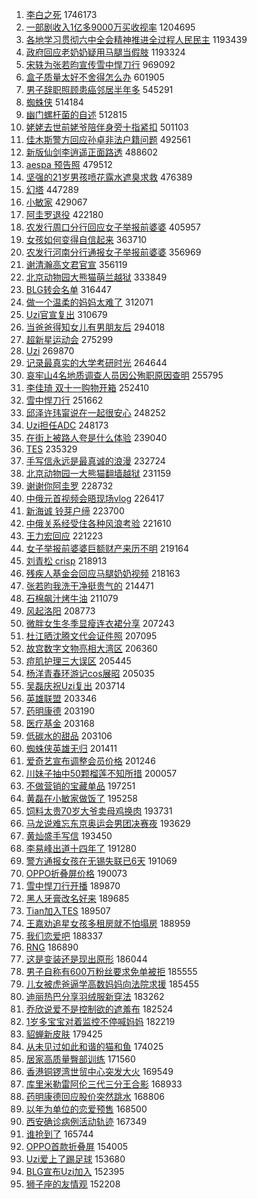 1. [李白之死](https://s.weibo.com//weibo?q=%23%E6%9D%8E%E7%99%BD%E4%B9%8B%E6%AD%BB%23&Refer=top) 1746173
2. [一部剧收入1亿多9000万买收视率](https://s.weibo.com//weibo?q=%23%E4%B8%80%E9%83%A8%E5%89%A7%E6%94%B6%E5%85%A51%E4%BA%BF%E5%A4%9A9000%E4%B8%87%E4%B9%B0%E6%94%B6%E8%A7%86%E7%8E%87%23&Refer=top) 1204695
3. [各地学习贯彻六中全会精神推进全过程人民民主](https://s.weibo.com//weibo?q=%23%E5%90%84%E5%9C%B0%E5%AD%A6%E4%B9%A0%E8%B4%AF%E5%BD%BB%E5%85%AD%E4%B8%AD%E5%85%A8%E4%BC%9A%E7%B2%BE%E7%A5%9E%E6%8E%A8%E8%BF%9B%E5%85%A8%E8%BF%87%E7%A8%8B%E4%BA%BA%E6%B0%91%E6%B0%91%E4%B8%BB%23&Refer=top) 1193439
4. [政府回应老奶奶疑用马腿当假肢](https://s.weibo.com//weibo?q=%23%E6%94%BF%E5%BA%9C%E5%9B%9E%E5%BA%94%E8%80%81%E5%A5%B6%E5%A5%B6%E7%96%91%E7%94%A8%E9%A9%AC%E8%85%BF%E5%BD%93%E5%81%87%E8%82%A2%23&Refer=top) 1193324
5. [宋轶为张若昀宣传雪中悍刀行](https://s.weibo.com//weibo?q=%23%E5%AE%8B%E8%BD%B6%E4%B8%BA%E5%BC%A0%E8%8B%A5%E6%98%80%E5%AE%A3%E4%BC%A0%E9%9B%AA%E4%B8%AD%E6%82%8D%E5%88%80%E8%A1%8C%23&Refer=top) 969092
6. [盒子质量太好不舍得怎么办](https://s.weibo.com//weibo?q=%23%E7%9B%92%E5%AD%90%E8%B4%A8%E9%87%8F%E5%A4%AA%E5%A5%BD%E4%B8%8D%E8%88%8D%E5%BE%97%E6%80%8E%E4%B9%88%E5%8A%9E%23&Refer=top) 601905
7. [男子辞职照顾患癌邻居半年多](https://s.weibo.com//weibo?q=%23%E7%94%B7%E5%AD%90%E8%BE%9E%E8%81%8C%E7%85%A7%E9%A1%BE%E6%82%A3%E7%99%8C%E9%82%BB%E5%B1%85%E5%8D%8A%E5%B9%B4%E5%A4%9A%23&Refer=top) 545291
8. [蜘蛛侠](https://s.weibo.com//weibo?q=%E8%9C%98%E8%9B%9B%E4%BE%A0&Refer=top) 514184
9. [幽门螺杆菌的自述](https://s.weibo.com//weibo?q=%23%E5%B9%BD%E9%97%A8%E8%9E%BA%E6%9D%86%E8%8F%8C%E7%9A%84%E8%87%AA%E8%BF%B0%23&Refer=top) 512815
10. [姥姥去世前姥爷陪伴身旁十指紧扣](https://s.weibo.com//weibo?q=%23%E5%A7%A5%E5%A7%A5%E5%8E%BB%E4%B8%96%E5%89%8D%E5%A7%A5%E7%88%B7%E9%99%AA%E4%BC%B4%E8%BA%AB%E6%97%81%E5%8D%81%E6%8C%87%E7%B4%A7%E6%89%A3%23&Refer=top) 501103
11. [佳木斯警方回应孙卓非法户籍问题](https://s.weibo.com//weibo?q=%23%E4%BD%B3%E6%9C%A8%E6%96%AF%E8%AD%A6%E6%96%B9%E5%9B%9E%E5%BA%94%E5%AD%99%E5%8D%93%E9%9D%9E%E6%B3%95%E6%88%B7%E7%B1%8D%E9%97%AE%E9%A2%98%23&Refer=top) 492561
12. [新版仙剑李逍遥正面路透](https://s.weibo.com//weibo?q=%23%E6%96%B0%E7%89%88%E4%BB%99%E5%89%91%E6%9D%8E%E9%80%8D%E9%81%A5%E6%AD%A3%E9%9D%A2%E8%B7%AF%E9%80%8F%23&Refer=top) 488602
13. [aespa 预告照](https://s.weibo.com//weibo?q=aespa%20%E9%A2%84%E5%91%8A%E7%85%A7&Refer=top) 479512
14. [坚强的21岁男孩喷花露水遮臭求救](https://s.weibo.com//weibo?q=%23%E5%9D%9A%E5%BC%BA%E7%9A%8421%E5%B2%81%E7%94%B7%E5%AD%A9%E5%96%B7%E8%8A%B1%E9%9C%B2%E6%B0%B4%E9%81%AE%E8%87%AD%E6%B1%82%E6%95%91%23&Refer=top) 476389
15. [幻塔](https://s.weibo.com//weibo?q=%23%E5%B9%BB%E5%A1%94%23&Refer=top) 447289
16. [小敏家](https://s.weibo.com//weibo?q=%E5%B0%8F%E6%95%8F%E5%AE%B6&Refer=top) 429067
17. [阿圭罗退役](https://s.weibo.com//weibo?q=%23%E9%98%BF%E5%9C%AD%E7%BD%97%E9%80%80%E5%BD%B9%23&Refer=top) 422180
18. [农发行周口分行回应女子举报前婆婆](https://s.weibo.com//weibo?q=%23%E5%86%9C%E5%8F%91%E8%A1%8C%E5%91%A8%E5%8F%A3%E5%88%86%E8%A1%8C%E5%9B%9E%E5%BA%94%E5%A5%B3%E5%AD%90%E4%B8%BE%E6%8A%A5%E5%89%8D%E5%A9%86%E5%A9%86%23&Refer=top) 405957
19. [女孩如何变得自信起来](https://s.weibo.com//weibo?q=%23%E5%A5%B3%E5%AD%A9%E5%A6%82%E4%BD%95%E5%8F%98%E5%BE%97%E8%87%AA%E4%BF%A1%E8%B5%B7%E6%9D%A5%23&Refer=top) 363710
20. [农发行河南分行通报女子举报前婆婆](https://s.weibo.com//weibo?q=%23%E5%86%9C%E5%8F%91%E8%A1%8C%E6%B2%B3%E5%8D%97%E5%88%86%E8%A1%8C%E9%80%9A%E6%8A%A5%E5%A5%B3%E5%AD%90%E4%B8%BE%E6%8A%A5%E5%89%8D%E5%A9%86%E5%A9%86%23&Refer=top) 356969
21. [谢清瀚高文君官宣](https://s.weibo.com//weibo?q=%23%E8%B0%A2%E6%B8%85%E7%80%9A%E9%AB%98%E6%96%87%E5%90%9B%E5%AE%98%E5%AE%A3%23&Refer=top) 356119
22. [北京动物园大熊猫萌兰越狱](https://s.weibo.com//weibo?q=%23%E5%8C%97%E4%BA%AC%E5%8A%A8%E7%89%A9%E5%9B%AD%E5%A4%A7%E7%86%8A%E7%8C%AB%E8%90%8C%E5%85%B0%E8%B6%8A%E7%8B%B1%23&Refer=top) 333849
23. [BLG转会名单](https://s.weibo.com//weibo?q=%23BLG%E8%BD%AC%E4%BC%9A%E5%90%8D%E5%8D%95%23&Refer=top) 316447
24. [做一个温柔的妈妈太难了](https://s.weibo.com//weibo?q=%23%E5%81%9A%E4%B8%80%E4%B8%AA%E6%B8%A9%E6%9F%94%E7%9A%84%E5%A6%88%E5%A6%88%E5%A4%AA%E9%9A%BE%E4%BA%86%23&Refer=top) 312071
25. [Uzi官宣复出](https://s.weibo.com//weibo?q=%23Uzi%E5%AE%98%E5%AE%A3%E5%A4%8D%E5%87%BA%23&Refer=top) 310679
26. [当爸爸得知女儿有男朋友后](https://s.weibo.com//weibo?q=%23%E5%BD%93%E7%88%B8%E7%88%B8%E5%BE%97%E7%9F%A5%E5%A5%B3%E5%84%BF%E6%9C%89%E7%94%B7%E6%9C%8B%E5%8F%8B%E5%90%8E%23&Refer=top) 294018
27. [超新星运动会](https://s.weibo.com//weibo?q=%E8%B6%85%E6%96%B0%E6%98%9F%E8%BF%90%E5%8A%A8%E4%BC%9A&Refer=top) 275299
28. [Uzi](https://s.weibo.com//weibo?q=Uzi&Refer=top) 269870
29. [记录最真实的大学考研时光](https://s.weibo.com//weibo?q=%23%E8%AE%B0%E5%BD%95%E6%9C%80%E7%9C%9F%E5%AE%9E%E7%9A%84%E5%A4%A7%E5%AD%A6%E8%80%83%E7%A0%94%E6%97%B6%E5%85%89%23&Refer=top) 264644
30. [哀牢山4名地质调查人员因公殉职原因查明](https://s.weibo.com//weibo?q=%23%E5%93%80%E7%89%A2%E5%B1%B14%E5%90%8D%E5%9C%B0%E8%B4%A8%E8%B0%83%E6%9F%A5%E4%BA%BA%E5%91%98%E5%9B%A0%E5%85%AC%E6%AE%89%E8%81%8C%E5%8E%9F%E5%9B%A0%E6%9F%A5%E6%98%8E%23&Refer=top) 255795
31. [李佳琦 双十一购物开箱](https://s.weibo.com//weibo?q=%E6%9D%8E%E4%BD%B3%E7%90%A6%20%E5%8F%8C%E5%8D%81%E4%B8%80%E8%B4%AD%E7%89%A9%E5%BC%80%E7%AE%B1&Refer=top) 252410
32. [雪中悍刀行](https://s.weibo.com//weibo?q=%E9%9B%AA%E4%B8%AD%E6%82%8D%E5%88%80%E8%A1%8C&Refer=top) 251662
33. [邱泽许玮甯说在一起很安心](https://s.weibo.com//weibo?q=%23%E9%82%B1%E6%B3%BD%E8%AE%B8%E7%8E%AE%E7%94%AF%E8%AF%B4%E5%9C%A8%E4%B8%80%E8%B5%B7%E5%BE%88%E5%AE%89%E5%BF%83%23&Refer=top) 248252
34. [Uzi担任ADC](https://s.weibo.com//weibo?q=%23Uzi%E6%8B%85%E4%BB%BBADC%23&Refer=top) 248173
35. [在街上被路人夸是什么体验](https://s.weibo.com//weibo?q=%23%E5%9C%A8%E8%A1%97%E4%B8%8A%E8%A2%AB%E8%B7%AF%E4%BA%BA%E5%A4%B8%E6%98%AF%E4%BB%80%E4%B9%88%E4%BD%93%E9%AA%8C%23&Refer=top) 239040
36. [TES](https://s.weibo.com//weibo?q=TES&Refer=top) 235329
37. [手写信永远是最真诚的浪漫](https://s.weibo.com//weibo?q=%23%E6%89%8B%E5%86%99%E4%BF%A1%E6%B0%B8%E8%BF%9C%E6%98%AF%E6%9C%80%E7%9C%9F%E8%AF%9A%E7%9A%84%E6%B5%AA%E6%BC%AB%23&Refer=top) 232724
38. [北京动物园一大熊猫翻墙越狱](https://s.weibo.com//weibo?q=%23%E5%8C%97%E4%BA%AC%E5%8A%A8%E7%89%A9%E5%9B%AD%E4%B8%80%E5%A4%A7%E7%86%8A%E7%8C%AB%E7%BF%BB%E5%A2%99%E8%B6%8A%E7%8B%B1%23&Refer=top) 231159
39. [谢谢你阿圭罗](https://s.weibo.com//weibo?q=%23%E8%B0%A2%E8%B0%A2%E4%BD%A0%E9%98%BF%E5%9C%AD%E7%BD%97%23&Refer=top) 228732
40. [中俄元首视频会晤现场vlog](https://s.weibo.com//weibo?q=%23%E4%B8%AD%E4%BF%84%E5%85%83%E9%A6%96%E8%A7%86%E9%A2%91%E4%BC%9A%E6%99%A4%E7%8E%B0%E5%9C%BAvlog%23&Refer=top) 226417
41. [新海诚 铃芽户缔](https://s.weibo.com//weibo?q=%E6%96%B0%E6%B5%B7%E8%AF%9A%20%E9%93%83%E8%8A%BD%E6%88%B7%E7%BC%94&Refer=top) 223700
42. [中俄关系经受住各种风浪考验](https://s.weibo.com//weibo?q=%23%E4%B8%AD%E4%BF%84%E5%85%B3%E7%B3%BB%E7%BB%8F%E5%8F%97%E4%BD%8F%E5%90%84%E7%A7%8D%E9%A3%8E%E6%B5%AA%E8%80%83%E9%AA%8C%23&Refer=top) 221610
43. [王力宏回应](https://s.weibo.com//weibo?q=%23%E7%8E%8B%E5%8A%9B%E5%AE%8F%E5%9B%9E%E5%BA%94%23&Refer=top) 221223
44. [女子举报前婆婆巨额财产来历不明](https://s.weibo.com//weibo?q=%23%E5%A5%B3%E5%AD%90%E4%B8%BE%E6%8A%A5%E5%89%8D%E5%A9%86%E5%A9%86%E5%B7%A8%E9%A2%9D%E8%B4%A2%E4%BA%A7%E6%9D%A5%E5%8E%86%E4%B8%8D%E6%98%8E%23&Refer=top) 219164
45. [刘青松 crisp](https://s.weibo.com//weibo?q=%E5%88%98%E9%9D%92%E6%9D%BE%20crisp&Refer=top) 218913
46. [残疾人基金会回应马腿奶奶视频](https://s.weibo.com//weibo?q=%23%E6%AE%8B%E7%96%BE%E4%BA%BA%E5%9F%BA%E9%87%91%E4%BC%9A%E5%9B%9E%E5%BA%94%E9%A9%AC%E8%85%BF%E5%A5%B6%E5%A5%B6%E8%A7%86%E9%A2%91%23&Refer=top) 218163
47. [张若昀我洗干净挺贵气的](https://s.weibo.com//weibo?q=%23%E5%BC%A0%E8%8B%A5%E6%98%80%E6%88%91%E6%B4%97%E5%B9%B2%E5%87%80%E6%8C%BA%E8%B4%B5%E6%B0%94%E7%9A%84%23&Refer=top) 214471
48. [石棉飙汁烤牛油](https://s.weibo.com//weibo?q=%23%E7%9F%B3%E6%A3%89%E9%A3%99%E6%B1%81%E7%83%A4%E7%89%9B%E6%B2%B9%23&Refer=top) 211079
49. [风起洛阳](https://s.weibo.com//weibo?q=%E9%A3%8E%E8%B5%B7%E6%B4%9B%E9%98%B3&Refer=top) 208773
50. [微胖女生冬季显瘦连衣裙分享](https://s.weibo.com//weibo?q=%23%E5%BE%AE%E8%83%96%E5%A5%B3%E7%94%9F%E5%86%AC%E5%AD%A3%E6%98%BE%E7%98%A6%E8%BF%9E%E8%A1%A3%E8%A3%99%E5%88%86%E4%BA%AB%23&Refer=top) 207243
51. [杜江晒沈腾文代会证件照](https://s.weibo.com//weibo?q=%23%E6%9D%9C%E6%B1%9F%E6%99%92%E6%B2%88%E8%85%BE%E6%96%87%E4%BB%A3%E4%BC%9A%E8%AF%81%E4%BB%B6%E7%85%A7%23&Refer=top) 207095
52. [故宫数字文物亮相大湾区](https://s.weibo.com//weibo?q=%23%E6%95%85%E5%AE%AB%E6%95%B0%E5%AD%97%E6%96%87%E7%89%A9%E4%BA%AE%E7%9B%B8%E5%A4%A7%E6%B9%BE%E5%8C%BA%23&Refer=top) 206360
53. [痘肌护理三大误区](https://s.weibo.com//weibo?q=%23%E7%97%98%E8%82%8C%E6%8A%A4%E7%90%86%E4%B8%89%E5%A4%A7%E8%AF%AF%E5%8C%BA%23&Refer=top) 205445
54. [杨洋青春环游记cos展昭](https://s.weibo.com//weibo?q=%23%E6%9D%A8%E6%B4%8B%E9%9D%92%E6%98%A5%E7%8E%AF%E6%B8%B8%E8%AE%B0cos%E5%B1%95%E6%98%AD%23&Refer=top) 205035
55. [吴磊庆祝Uzi复出](https://s.weibo.com//weibo?q=%23%E5%90%B4%E7%A3%8A%E5%BA%86%E7%A5%9DUzi%E5%A4%8D%E5%87%BA%23&Refer=top) 203714
56. [英雄联盟](https://s.weibo.com//weibo?q=%E8%8B%B1%E9%9B%84%E8%81%94%E7%9B%9F&Refer=top) 203346
57. [药明康德](https://s.weibo.com//weibo?q=%E8%8D%AF%E6%98%8E%E5%BA%B7%E5%BE%B7&Refer=top) 203190
58. [医疗基金](https://s.weibo.com//weibo?q=%23%E5%8C%BB%E7%96%97%E5%9F%BA%E9%87%91%23&Refer=top) 203168
59. [低碳水的甜品](https://s.weibo.com//weibo?q=%E4%BD%8E%E7%A2%B3%E6%B0%B4%E7%9A%84%E7%94%9C%E5%93%81&Refer=top) 203106
60. [蜘蛛侠英雄无归](https://s.weibo.com//weibo?q=%E8%9C%98%E8%9B%9B%E4%BE%A0%E8%8B%B1%E9%9B%84%E6%97%A0%E5%BD%92&Refer=top) 201411
61. [爱奇艺宣布调整会员价格](https://s.weibo.com//weibo?q=%23%E7%88%B1%E5%A5%87%E8%89%BA%E5%AE%A3%E5%B8%83%E8%B0%83%E6%95%B4%E4%BC%9A%E5%91%98%E4%BB%B7%E6%A0%BC%23&Refer=top) 201246
62. [川妹子抽中50颗榴莲不知所措](https://s.weibo.com//weibo?q=%23%E5%B7%9D%E5%A6%B9%E5%AD%90%E6%8A%BD%E4%B8%AD50%E9%A2%97%E6%A6%B4%E8%8E%B2%E4%B8%8D%E7%9F%A5%E6%89%80%E6%8E%AA%23&Refer=top) 200057
63. [不做营销的宝藏单品](https://s.weibo.com//weibo?q=%23%E4%B8%8D%E5%81%9A%E8%90%A5%E9%94%80%E7%9A%84%E5%AE%9D%E8%97%8F%E5%8D%95%E5%93%81%23&Refer=top) 197251
64. [黄磊在小敏家做饭了](https://s.weibo.com//weibo?q=%23%E9%BB%84%E7%A3%8A%E5%9C%A8%E5%B0%8F%E6%95%8F%E5%AE%B6%E5%81%9A%E9%A5%AD%E4%BA%86%23&Refer=top) 195258
65. [饲料太贵70岁大爷卖母鸡换肉](https://s.weibo.com//weibo?q=%23%E9%A5%B2%E6%96%99%E5%A4%AA%E8%B4%B570%E5%B2%81%E5%A4%A7%E7%88%B7%E5%8D%96%E6%AF%8D%E9%B8%A1%E6%8D%A2%E8%82%89%23&Refer=top) 193731
66. [马龙说难忘东京奥运会男团决赛夜](https://s.weibo.com//weibo?q=%23%E9%A9%AC%E9%BE%99%E8%AF%B4%E9%9A%BE%E5%BF%98%E4%B8%9C%E4%BA%AC%E5%A5%A5%E8%BF%90%E4%BC%9A%E7%94%B7%E5%9B%A2%E5%86%B3%E8%B5%9B%E5%A4%9C%23&Refer=top) 193629
67. [黄灿盛手写信](https://s.weibo.com//weibo?q=%23%E9%BB%84%E7%81%BF%E7%9B%9B%E6%89%8B%E5%86%99%E4%BF%A1%23&Refer=top) 193450
68. [李易峰出道十四年了](https://s.weibo.com//weibo?q=%23%E6%9D%8E%E6%98%93%E5%B3%B0%E5%87%BA%E9%81%93%E5%8D%81%E5%9B%9B%E5%B9%B4%E4%BA%86%23&Refer=top) 191280
69. [警方通报女孩在无锡失联已6天](https://s.weibo.com//weibo?q=%23%E8%AD%A6%E6%96%B9%E9%80%9A%E6%8A%A5%E5%A5%B3%E5%AD%A9%E5%9C%A8%E6%97%A0%E9%94%A1%E5%A4%B1%E8%81%94%E5%B7%B26%E5%A4%A9%23&Refer=top) 191069
70. [OPPO折叠屏价格](https://s.weibo.com//weibo?q=OPPO%E6%8A%98%E5%8F%A0%E5%B1%8F%E4%BB%B7%E6%A0%BC&Refer=top) 190073
71. [雪中悍刀行开播](https://s.weibo.com//weibo?q=%23%E9%9B%AA%E4%B8%AD%E6%82%8D%E5%88%80%E8%A1%8C%E5%BC%80%E6%92%AD%23&Refer=top) 189870
72. [黑人牙膏改名好来](https://s.weibo.com//weibo?q=%23%E9%BB%91%E4%BA%BA%E7%89%99%E8%86%8F%E6%94%B9%E5%90%8D%E5%A5%BD%E6%9D%A5%23&Refer=top) 189685
73. [Tian加入TES](https://s.weibo.com//weibo?q=%23Tian%E5%8A%A0%E5%85%A5TES%23&Refer=top) 189507
74. [王嘉劝追星女孩多租房就不怕塌房](https://s.weibo.com//weibo?q=%23%E7%8E%8B%E5%98%89%E5%8A%9D%E8%BF%BD%E6%98%9F%E5%A5%B3%E5%AD%A9%E5%A4%9A%E7%A7%9F%E6%88%BF%E5%B0%B1%E4%B8%8D%E6%80%95%E5%A1%8C%E6%88%BF%23&Refer=top) 188959
75. [我们恋爱吧](https://s.weibo.com//weibo?q=%E6%88%91%E4%BB%AC%E6%81%8B%E7%88%B1%E5%90%A7&Refer=top) 188337
76. [RNG](https://s.weibo.com//weibo?q=RNG&Refer=top) 186890
77. [这是变装还是现出原形](https://s.weibo.com//weibo?q=%23%E8%BF%99%E6%98%AF%E5%8F%98%E8%A3%85%E8%BF%98%E6%98%AF%E7%8E%B0%E5%87%BA%E5%8E%9F%E5%BD%A2%23&Refer=top) 186044
78. [男子自称有600万粉丝要求免单被拒](https://s.weibo.com//weibo?q=%23%E7%94%B7%E5%AD%90%E8%87%AA%E7%A7%B0%E6%9C%89600%E4%B8%87%E7%B2%89%E4%B8%9D%E8%A6%81%E6%B1%82%E5%85%8D%E5%8D%95%E8%A2%AB%E6%8B%92%23&Refer=top) 185555
79. [儿女被虎爸逼学高数妈妈向法院求援](https://s.weibo.com//weibo?q=%23%E5%84%BF%E5%A5%B3%E8%A2%AB%E8%99%8E%E7%88%B8%E9%80%BC%E5%AD%A6%E9%AB%98%E6%95%B0%E5%A6%88%E5%A6%88%E5%90%91%E6%B3%95%E9%99%A2%E6%B1%82%E6%8F%B4%23&Refer=top) 185455
80. [迪丽热巴分享羽绒服新穿法](https://s.weibo.com//weibo?q=%23%E8%BF%AA%E4%B8%BD%E7%83%AD%E5%B7%B4%E5%88%86%E4%BA%AB%E7%BE%BD%E7%BB%92%E6%9C%8D%E6%96%B0%E7%A9%BF%E6%B3%95%23&Refer=top) 183262
81. [乔欣说爱不是控制欲的遮羞布](https://s.weibo.com//weibo?q=%23%E4%B9%94%E6%AC%A3%E8%AF%B4%E7%88%B1%E4%B8%8D%E6%98%AF%E6%8E%A7%E5%88%B6%E6%AC%B2%E7%9A%84%E9%81%AE%E7%BE%9E%E5%B8%83%23&Refer=top) 182524
82. [1岁多宝宝对着监控不停喊妈妈](https://s.weibo.com//weibo?q=%231%E5%B2%81%E5%A4%9A%E5%AE%9D%E5%AE%9D%E5%AF%B9%E7%9D%80%E7%9B%91%E6%8E%A7%E4%B8%8D%E5%81%9C%E5%96%8A%E5%A6%88%E5%A6%88%23&Refer=top) 182219
83. [貂蝉新皮肤](https://s.weibo.com//weibo?q=%23%E8%B2%82%E8%9D%89%E6%96%B0%E7%9A%AE%E8%82%A4%23&Refer=top) 179425
84. [从未见过如此和谐的猫和鱼](https://s.weibo.com//weibo?q=%23%E4%BB%8E%E6%9C%AA%E8%A7%81%E8%BF%87%E5%A6%82%E6%AD%A4%E5%92%8C%E8%B0%90%E7%9A%84%E7%8C%AB%E5%92%8C%E9%B1%BC%23&Refer=top) 174025
85. [居家高质量臀部训练](https://s.weibo.com//weibo?q=%23%E5%B1%85%E5%AE%B6%E9%AB%98%E8%B4%A8%E9%87%8F%E8%87%80%E9%83%A8%E8%AE%AD%E7%BB%83%23&Refer=top) 171560
86. [香港铜锣湾世贸中心突发大火](https://s.weibo.com//weibo?q=%23%E9%A6%99%E6%B8%AF%E9%93%9C%E9%94%A3%E6%B9%BE%E4%B8%96%E8%B4%B8%E4%B8%AD%E5%BF%83%E7%AA%81%E5%8F%91%E5%A4%A7%E7%81%AB%23&Refer=top) 169549
87. [库里米勒雷阿伦三代三分王合影](https://s.weibo.com//weibo?q=%23%E5%BA%93%E9%87%8C%E7%B1%B3%E5%8B%92%E9%9B%B7%E9%98%BF%E4%BC%A6%E4%B8%89%E4%BB%A3%E4%B8%89%E5%88%86%E7%8E%8B%E5%90%88%E5%BD%B1%23&Refer=top) 168933
88. [药明康德回应股价突然跳水](https://s.weibo.com//weibo?q=%23%E8%8D%AF%E6%98%8E%E5%BA%B7%E5%BE%B7%E5%9B%9E%E5%BA%94%E8%82%A1%E4%BB%B7%E7%AA%81%E7%84%B6%E8%B7%B3%E6%B0%B4%23&Refer=top) 168806
89. [以年为单位的恋爱预售](https://s.weibo.com//weibo?q=%23%E4%BB%A5%E5%B9%B4%E4%B8%BA%E5%8D%95%E4%BD%8D%E7%9A%84%E6%81%8B%E7%88%B1%E9%A2%84%E5%94%AE%23&Refer=top) 168500
90. [西安确诊病例活动轨迹](https://s.weibo.com//weibo?q=%23%E8%A5%BF%E5%AE%89%E7%A1%AE%E8%AF%8A%E7%97%85%E4%BE%8B%E6%B4%BB%E5%8A%A8%E8%BD%A8%E8%BF%B9%23&Refer=top) 167349
91. [谁抢到了](https://s.weibo.com//weibo?q=%23%E8%B0%81%E6%8A%A2%E5%88%B0%E4%BA%86%23&Refer=top) 165744
92. [OPPO首款折叠屏](https://s.weibo.com//weibo?q=OPPO%E9%A6%96%E6%AC%BE%E6%8A%98%E5%8F%A0%E5%B1%8F&Refer=top) 154005
93. [Uzi爱上了踢足球](https://s.weibo.com//weibo?q=%23Uzi%E7%88%B1%E4%B8%8A%E4%BA%86%E8%B8%A2%E8%B6%B3%E7%90%83%23&Refer=top) 153680
94. [BLG宣布Uzi加入](https://s.weibo.com//weibo?q=%23BLG%E5%AE%A3%E5%B8%83Uzi%E5%8A%A0%E5%85%A5%23&Refer=top) 152395
95. [狮子座的友情观](https://s.weibo.com//weibo?q=%23%E7%8B%AE%E5%AD%90%E5%BA%A7%E7%9A%84%E5%8F%8B%E6%83%85%E8%A7%82%23&Refer=top) 152208

